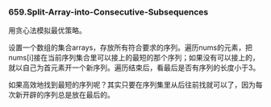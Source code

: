 ### 659.Split-Array-into-Consecutive-Subsequences

用贪心法模拟最优策略。

设置一个数组的集合arrays，存放所有符合要求的序列。遍历nums的元素，把nums[i]接在当前序列集合里可以接上的最短的那个序列；如果没有可以接上的，就以自己为首元素开一个新序列。遍历结束后，看最后是否有序列的长度小于3。

如果高效地找到最短的序列呢？其实只要在序列集里从后往前找就可以了，因为每次新开辟的序列总是放在最后的。
